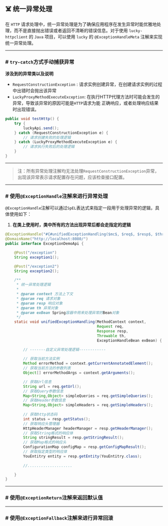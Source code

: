 ## ☠️ 统一异常处理

在 `HTTP` 请求处理中，统一异常处理是为了确保应用程序在发生异常时能优雅地处理，而不是直接抛出错误或者返回不清晰的错误信息。对于使用 `lucky-httpclient` 的 `Java` 项目，可以使用 `lucky` 的 `@ExceptionHandleMeta` 注解来实现统一异常处理。


---
### # `try-catch`方式手动捕获异常

**涉及到的异常类以及说明**

- `RequestConstructionException` : 请求实例创建异常，在创建请求实例的过程中出错时会抛出该异常
- `LuckyProxyMethodExecuteException`: 在执行HTTP代理方法时可能会发生的异常，导致该异常的原因可能是`HTTP`请求为能
正确响应，或者处理响应结果时出现错误。

```java
public void testHttp() {
    try {
        luckyApi.send();
    } catch (RequestConstructionException e) {
        // 请求创建失败的处理逻辑
    } catch (LuckyProxyMethodExecuteException e) {
        // 请求执行失败后的处理逻辑
    }
}
```

---

> 注：所有异常处理注解均无法处理`RequestConstructionException`异常，出现该异常表示请求配置存在问题，应该检查接口配置。

---
### # 使用`@ExceptionHandle`注解来进行异常处理

`@ExceptionHandle`注解可以通过`SpEL`表达式来指定一段用于处理异常的逻辑，具体使用如下：

1. **在类上使用时，类中所有的方法出现异常后都会走指定的逻辑**

```java
@ExceptionHandle("#{#unifiedExceptionHandling($mc$, $req$, $resp$, $throwable$, @exBean)}")
@DomainName("http://localhost:8080/")
public interface ExceptionDemoApi {

    @Post("/exception")
    String exception1();

    @Post("/exception2")
    String exception2();

    /**
     * 统一异常处理逻辑
     *
     * @param context 方法上下文
     * @param req 请求对象
     * @param resp 响应对象
     * @param th 异常对象
     * @param exBean Spring容器中用来处理异常的Bean对象
     */
    static void unifiedExceptionHandling(MethodContext context,
                                         Request req,
                                         Response resp,
                                         Throwable th,
                                         ExceptionHandleBean exBean) {

        // -------自定义异常处理逻辑------------
        
        // 获取当前方法实例
        Method errorMethod = context.getCurrentAnnotatedElement();
        // 获取当前方法的参数列表
        Object[] errorMethodArgs = context.getArguments();

        // 获取Url信息
        String url = req.getUrl();
        // 获取Query参数信息
        Map<String,Object> simpleQueries = req.getSimpleQueries();
        // 获取Header参数信息
        Map<String,Object> simpleHeaders = req.getSimpleHeaders();
        
        // 获取http状态码
        int status = resp.getStatus();
        // 获取响应头管理器
        HttpHeaderManager headerManager = resp.getHeaderManager();
        // 获取String格式的响应体
        String stringResult = resp.getStringResult();
        // 获取Map格式的响应头
        ConfigurationMap configMap = resp.getConfigMapResult();
        // 获取指定类型的响应体
        YouEntitry entity = resp.getEntity(YouEntitry.class);
        
        //....................

    }
}

```


---
### # 使用`@ExceptionReturn`注解来返回默认值

---
### # 使用`@ExceptionFallback`注解来进行异常回滚